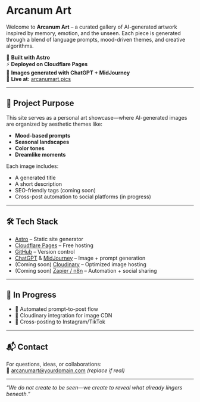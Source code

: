 # Arcanum Art

Welcome to **Arcanum Art** – a curated gallery of AI-generated artwork inspired by memory, emotion, and the unseen. Each piece is generated through a blend of language prompts, mood-driven themes, and creative algorithms.

🌌 **Built with Astro**  
⚡ **Deployed on Cloudflare Pages**  
🎨 **Images generated with ChatGPT + MidJourney**  
📍 **Live at:** [arcanumart.pics](https://arcanumart.pics)

---

## 📁 Project Purpose

This site serves as a personal art showcase—where AI-generated images are organized by aesthetic themes like:

- **Mood-based prompts**
- **Seasonal landscapes**
- **Color tones**
- **Dreamlike moments**

Each image includes:
- A generated title
- A short description
- SEO-friendly tags (coming soon)
- Cross-post automation to social platforms (in progress)

---

## 🛠️ Tech Stack

- [Astro](https://astro.build/) – Static site generator
- [Cloudflare Pages](https://pages.cloudflare.com/) – Free hosting
- [GitHub](https://github.com/arcanumart/arcanumart-site) – Version control
- [ChatGPT](https://openai.com/chatgpt) & [MidJourney](https://www.midjourney.com/) – Image + prompt generation
- (Coming soon) [Cloudinary](https://cloudinary.com/) – Optimized image hosting
- (Coming soon) [Zapier / n8n](https://n8n.io) – Automation + social sharing

---

## 🚧 In Progress

- 🔄 Automated prompt-to-post flow
- 📸 Cloudinary integration for image CDN
- 📲 Cross-posting to Instagram/TikTok

---

## 📬 Contact

For questions, ideas, or collaborations:  
📧 arcanumart@yourdomain.com *(replace if real)*

---

_“We do not create to be seen—we create to reveal what already lingers beneath.”_
